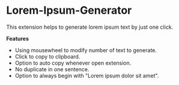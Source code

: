 # Lorem-Ipsum-Generator

This extension helps to generate lorem ipsum text by just one click.

**Features**
* Using mousewheel to modify number of text to generate.
* Click to copy to clipboard.
* Option to auto copy whenever open extension.
* No duplicate in one sentence.
* Option to always begin with "Lorem ipsum dolor sit amet".
